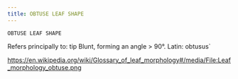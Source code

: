 ```yaml
---
title: OBTUSE LEAF SHAPE
---
```

`OBTUSE LEAF SHAPE`

Refers principally to: tip
Blunt, forming an angle > 90°.
Latin: obtusus`

https://en.wikipedia.org/wiki/Glossary_of_leaf_morphology#/media/File:Leaf_morphology_obtuse.png
